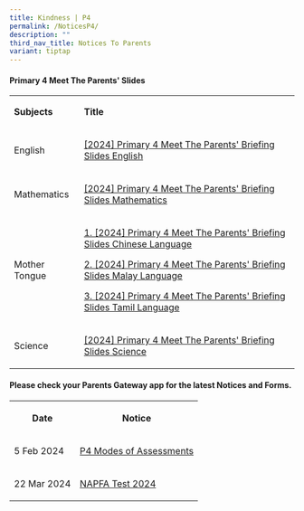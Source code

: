 ```yaml
---
title: Kindness | P4
permalink: /NoticesP4/
description: ""
third_nav_title: Notices To Parents
variant: tiptap
---
```

<h4>Primary 4 Meet The Parents' Slides</h4>
<table>
<tbody>
<tr>
<td rowspan="1" colspan="1">
<p><strong>Subjects</strong>
</p>
</td>
<td rowspan="1" colspan="1">
<p><strong>Title</strong>
</p>
</td>
</tr>
<tr>
<td rowspan="1" colspan="1">
<p>English</p>
</td>
<td rowspan="1" colspan="1">
<p><a href="https://youtu.be/oYvYH8atCZQ" rel="noopener noreferrer nofollow" target="_blank">[2024] Primary 4 Meet The Parents' Briefing Slides English</a>
</p>
</td>
</tr>
<tr>
<td rowspan="1" colspan="1">
<p>Mathematics</p>
</td>
<td rowspan="1" colspan="1">
<p><a href="https://youtu.be/cBOJoo2e4Hw" rel="noopener noreferrer nofollow" target="_blank">[2024] Primary 4 Meet The Parents' Briefing Slides Mathematics</a>
</p>
</td>
</tr>
<tr>
<td rowspan="1" colspan="1">
<p>Mother Tongue</p>
</td>
<td rowspan="1" colspan="1">
<p><a href="https://youtu.be/h7-YF75eId4" rel="noopener noreferrer nofollow" target="_blank">1. [2024] Primary 4 Meet The Parents' Briefing Slides Chinese Language</a>
</p>
<p><a href="https://youtu.be/RK46CFLh6DU" rel="noopener noreferrer nofollow" target="_blank">2. [2024] Primary 4 Meet The Parents' Briefing Slides Malay Language</a>
</p>
<p><a href="https://youtu.be/Cq68gcD4LZo" rel="noopener noreferrer nofollow" target="_blank">3. [2024] Primary 4 Meet The Parents' Briefing Slides Tamil Language</a>
</p>
</td>
</tr>
<tr>
<td rowspan="1" colspan="1">
<p>Science</p>
</td>
<td rowspan="1" colspan="1">
<p><a href="https://youtu.be/UIDbMFdatQA" rel="noopener noreferrer nofollow" target="_blank">[2024] Primary 4 Meet The Parents' Briefing Slides Science</a>
</p>
</td>
</tr>
</tbody>
</table>
<p></p>
<h4>Please check your <strong>Parents Gateway</strong> app for the latest Notices and Forms.</h4>
<table>
<tbody>
<tr>
<th rowspan="1" colspan="1">
<p>Date</p>
</th>
<th rowspan="1" colspan="1">
<p>Notice</p>
</th>
</tr>
<tr>
<td rowspan="1" colspan="1">
<p>5 Feb 2024</p>
</td>
<td rowspan="1" colspan="1">
<p><a href="/files/Letter to parents/Term 1/JWPS_2024_P4_Modes_of_Assessments_Letter_to_Parents.pdf" rel="noopener noreferrer nofollow" target="_blank">P4 Modes of Assessments</a>
</p>
</td>
</tr>
<tr>
<td rowspan="1" colspan="1">
<p>22 Mar 2024</p>
</td>
<td rowspan="1" colspan="1">
<p><a href="/files/Letter to parents/Term 2/047_NAPFA_Test_2024.pdf" rel="noopener noreferrer nofollow" target="_blank">NAPFA Test 2024</a>
</p>
</td>
</tr>
</tbody>
</table>
<p></p>
<p></p>